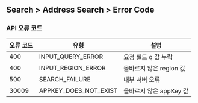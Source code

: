 ## Search > Address Search > Error Code

### API 오류 코드

| 오류 코드 | 유형 | 설명 |
| ----- | --- | --- |
| 400 | INPUT\_QUERY\_ERROR | 요청 필드 q 값 누락 |
| 400 | INPUT\_REGION\_ERROR | 올바르지 않은 region 값 |
| 500 | SEARCH_FAILURE | 내부 서버 오류 |
| 30009 | APPKEY\_DOES\_NOT\_EXIST | 올바르지 않은 appKey 값 |
